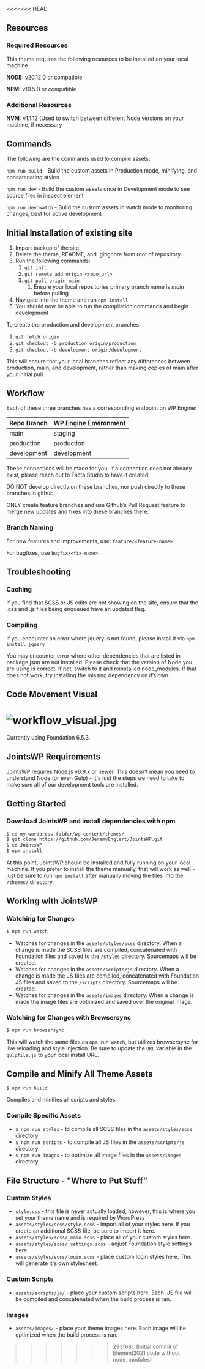 <<<<<<< HEAD
## Resources

### Required Resources

This theme requires the following resources to be installed on your local machine

**NODE:** v20.12.0 or compatible

**NPM:** v10.5.0 or compatible

### Additional Resources

**NVM:** v1.1.12 (Used to switch between different Node versions on your machine, if necessary

## Commands

The following are the commands used to compile assets:

`npm run build` - Build the custom assets in Production mode, minifying, and concatenating styles

`npm run dev` - Build the custom assets once in Development mode to see source files in inspect element

`npm run dev:watch` - Build the custom assets in watch mode to monitoring changes, best for active development

## Initial Installation of existing site

1. Import backup of the site
2. Delete the theme, README, and .gitignore from root of repository.
3. Run the following commands:
    1. `git init`
    2. `git remote add origin <repo_url>`
    3. `git pull origin main`
        1. Ensure your local repositories primary branch name is *main* before pulling
4. Navigate into the theme and run `npm install`
5. You should now be able to run the compilation commands and begin development

To create the production and development branches:

1. `git fetch origin`
2. `git checkout -b production origin/production`
3. `git checkout -b development origin/development`

This will ensure that your local branches reflect any differences between production, main, and development, rather than making copies of main after your initial pull.

## Workflow

Each of these three branches has a corresponding endpoint on WP Engine:

| Repo Branch | WP Engine Environment |
| --- | --- |
| main | staging |
| production | production |
| development | development |

These connections will be made for you. If a connection does not already exist, please reach out to Facta Studio to have it created

DO NOT develop directly on these branches, nor push directly to these branches in github.

ONLY create feature branches and use Github’s Pull Request feature to merge new updates and fixes into these branches there. 

### Branch Naming

For new features and improvements, use: `feature/<feature-name>`

For bugfixes, use `bugfix/<fix-name>`

## Troubleshooting

### Caching

If you find that SCSS or JS edits are not showing on the site, ensure that the .css and .js files being enqueued have an updated flag.

### Compiling

If you encounter an error where jquery is not found, please install it via `npm install jquery`

You may encounter error where other dependencies that are listed in package.json are not installed. Please check that the version of Node you are using is correct. If not, switch to it and reinstalled node_modules. If that does not work, try installing the missing dependency on it’s own.

## Code Movement Visual

![workflow_visual.jpg](https://prod-files-secure.s3.us-west-2.amazonaws.com/9f0f7e6d-608a-4484-8299-4d21e1c61418/545d9c62-6e76-4f3b-8ff1-982334d3bce7/workflow_visual.jpg)
=======
Currently using Foundation 6.5.3.

## JointsWP Requirements
JointsWP requires [Node.js](https://nodejs.org) v6.9.x or newer. This doesn't mean you need to understand Node (or even Gulp) - it's just the steps we need to take to make sure all of our development tools are installed. 

## Getting Started 
### Download JointsWP and install dependencies with npm 
```bash
$ cd my-wordpress-folder/wp-content/themes/
$ git clone https://github.com/JeremyEnglert/JointsWP.git
$ cd JointsWP
$ npm install
```
At this point, JointsWP should be installed and fully running on your local machine. If you prefer to install the theme manually, that will work as well - just be sure to run `npm install` after manually moving the files into the `/themes/` directory.

## Working with JointsWP
### Watching for Changes
```bash
$ npm run watch
```
* Watches for changes in the `assets/styles/scss` directory. When a change is made the SCSS files are compiled, concatenated with Foundation files and saved to the `/styles` directory. Sourcemaps will be created.
* Watches for changes in the `assets/scripts/js` directory. When a change is made the JS files are compiled, concatenated with Foundation JS files and saved to the `/scripts` directory. Sourcemaps will be created.
* Watches for changes in the `assets/images` directory. When a change is made the image files are optimized and saved over the original image.

### Watching for Changes with Browsersync
```bash
$ npm run browsersync
```
This will watch the same files as `npm run watch`, but utilizes browsersync for live reloading and style injection. Be sure to update the `URL` variable in the `gulpfile.js` to your local install URL. 

## Compile and Minify All Theme Assets
```bash
$ npm run build
```
Compiles and minifies all scripts and styles.

### Compile Specific Assets
* `$ npm run styles` - to compile all SCSS files in the `assets/styles/scss` directory.
* `$ npm run scripts` - to compile all JS files in the `assets/scripts/js` directory.
* `$ npm run images` - to optimize all image files in the `assets/images` directory.

## File Structure - "Where to Put Stuff"

### Custom Styles
* `style.css` - this file is never actually loaded, however, this is where you set your theme name and is required by WordPress
* `assets/styles/scss/style.scss` - import all of your styles here. If you create an additional SCSS file, be sure to import it here.
* `assets/styles/scss/_main.scss` - place all of your custom styles here.
* `assets/styles/scss/_settings.scss` - adjust Foundation style settings here.
* `assets/styles/scss/login.scss` - place custom login styles here. This will generate it's own stylesheet.
### Custom Scripts
* `assets/scripts/js/` - place your custom scripts here. Each .JS file will be compiled and concatenated when the build process is ran.

### Images
* `assets/images/` - place your theme images here. Each image will be optimized when the build process is ran.
>>>>>>> 293f68c (Initial commit of Element2021 code without node_modules)
